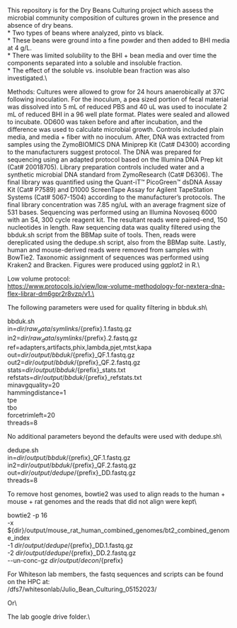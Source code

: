 This repository is for the Dry Beans Culturing project which assess the microbial community composition of cultures grown in the presence and absence of dry beans.\
\* Two types of beans where analyzed, pinto vs black.\
\* These beans were ground into a fine powder and then added to BHI media at 4 g/L.\
\* There was limited solubility to the BHI + bean media and over time the components separated into a soluble and insoluble fraction.\
\* The effect of the soluble vs. insoluble bean fraction was also investigated.\

Methods:
Cultures were allowed to grow for 24 hours anaerobically at 37C following inoculation. For the inoculum, a pea sized portion of fecal material was dissolved into 5 mL of reduced PBS and 40 uL was used to inoculate 2 mL of reduced BHI in a 96 well plate format. Plates were sealed and allowed to incubate. OD600 was taken before and after incubation, and the difference was used to calculate microbial growth. Controls included plain media, and media + fiber with no inoculum. After, DNA was extracted from samples using the ZymoBIOMICS DNA Miniprep Kit (Cat# D4300) according to the manufacturers suggest protocol. The DNA was prepared for sequencing using an adapted protocol based on the Illumina DNA Prep kit (Cat# 20018705). Library preparation controls included water and a synthetic microbial DNA standard from ZymoResearch (Cat# D6306). The final library was quantified using the Quant-iT™ PicoGreen™ dsDNA Assay Kit (Cat# P7589) and D1000 ScreenTape Assay for Agilent TapeStation Systems (Cat# 5067-1504) according to the manufacturer’s protocols. The final library concentration was 7.85 ng/uL with an average fragment size of 531 bases. Sequencing was performed using an Illumina Novoseq 6000 with an S4, 300 cycle reagent kit. The resultant reads were paired-end, 150 nucleotides in length. Raw sequencing data was quality filtered using the bbduk.sh script from the BBMap suite of tools. Then, reads were dereplicated using the dedupe.sh script, also from the BBMap suite. Lastly, human and mouse-derived reads were removed from samples with BowTie2. Taxonomic assignment of sequences was performed using Kraken2 and Bracken. Figures were produced using ggplot2 in R.\

Low volume protocol:\
https://www.protocols.io/view/low-volume-methodology-for-nextera-dna-flex-librar-dm6gpr2r8vzp/v1.\

The following parameters were used for quality filtering in bbduk.sh\

bbduk.sh \
in=${dir}/raw_data/symlinks/${prefix}.1.fastq.gz \
in2=${dir}/raw_data/symlinks/${prefix}.2.fastq.gz \
ref=adapters,artifacts,phix,lambda,pjet,mtst,kapa \
out=${dir}/output/bbduk/${prefix}_QF.1.fastq.gz \
out2=${dir}/output/bbduk/${prefix}_QF.2.fastq.gz \
stats=${dir}/output/bbduk/${prefix}_stats.txt \
refstats=${dir}/output/bbduk/${prefix}_refstats.txt \
minavgquality=20 \
hammingdistance=1 \
tpe \
tbo \
forcetrimleft=20 \
threads=8

No additional parameters beyond the defaults were used with dedupe.sh\

dedupe.sh \
in=${dir}/output/bbduk/${prefix}_QF.1.fastq.gz \
in2=${dir}/output/bbduk/${prefix}_QF.2.fastq.gz \
out=${dir}/output/dedupe/${prefix}_DD.fastq.gz \
threads=8

To remove host genomes, bowtie2 was used to align reads to the human + mouse + rat genomes and the reads that did not align were kept\

bowtie2 -p 16 \
-x ${dir}/output/mouse_rat_human_combined_genomes/bt2_combined_genome_index \
-1 ${dir}/output/dedupe/${prefix}_DD.1.fastq.gz \
-2 ${dir}/output/dedupe/${prefix}_DD.2.fastq.gz \
--un-conc-gz ${dir}/output/decon/${prefix}

For Whiteson lab members, the fastq sequences and scripts can be found on the HPC at:\
/dfs7/whitesonlab/Julio_Bean_Culturing_05152023/

Or\

The lab google drive folder.\